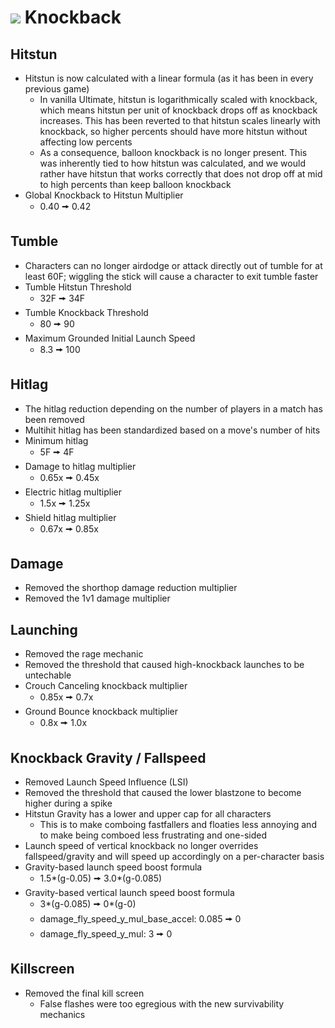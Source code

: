 # ![](../images/Aspose.Words.f93ce4e3-25f6-48dc-9813-fc237aafe008.002.png) Knockback

## Hitstun
- Hitstun is now calculated with a linear formula (as it has been in every previous game)
  - In vanilla Ultimate, hitstun is logarithmically scaled with knockback, which means hitstun per unit of knockback drops off as knockback increases. This has been reverted to that hitstun scales linearly with knockback, so higher percents should have more hitstun without affecting low percents
  - As a consequence, balloon knockback is no longer present. This was inherently tied to how hitstun was calculated, and we would rather have hitstun that works correctly that does not drop off at mid to high percents than keep balloon knockback
- Global Knockback to Hitstun Multiplier
  - 0.40 🠚 0.42

## Tumble
- Characters can no longer airdodge or attack directly out of tumble for at least 60F; wiggling the stick will cause a character to exit tumble faster
- Tumble Hitstun Threshold
  - 32F 🠚 34F
- Tumble Knockback Threshold
  - 80 🠚 90
- Maximum Grounded Initial Launch Speed
  - 8.3 🠚 100

## Hitlag
- The hitlag reduction depending on the number of players in a match has been removed
- Multihit hitlag has been standardized based on a move's number of hits
- Minimum hitlag
  - 5F 🠚 4F
- Damage to hitlag multiplier
  - 0.65x 🠚 0.45x
- Electric hitlag multiplier
  - 1.5x 🠚 1.25x
- Shield hitlag multiplier
  - 0.67x 🠚 0.85x

## Damage
- Removed the shorthop damage reduction multiplier
- Removed the 1v1 damage multiplier

## Launching
- Removed the rage mechanic
- Removed the threshold that caused high-knockback launches to be untechable
- Crouch Canceling knockback multiplier
  - 0.85x 🠚 0.7x
- Ground Bounce knockback multiplier
  - 0.8x 🠚 1.0x

## Knockback Gravity / Fallspeed
- Removed Launch Speed Influence (LSI)
- Removed the threshold that caused the lower blastzone to become higher during a spike
- Hitstun Gravity has a lower and upper cap for all characters
  - This is to make comboing fastfallers and floaties less annoying and to make being comboed less frustrating and one-sided
- Launch speed of vertical knockback no longer overrides fallspeed/gravity and will speed up accordingly on a per-character basis
- Gravity-based launch speed boost formula
  - 1.5\*(g-0.05) 🠚 3.0\*(g-0.085)
- Gravity-based vertical launch speed boost formula
  - 3\*(g-0.085) 🠚 0\*(g-0)
  - damage\_fly\_speed\_y\_mul\_base\_accel: 0.085 🠚 0
  - damage\_fly\_speed\_y\_mul: 3 🠚 0

## Killscreen
- Removed the final kill screen
  - False flashes were too egregious with the new survivability mechanics